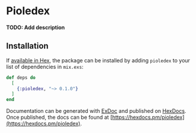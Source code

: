 # Pioledex

**TODO: Add description**

## Installation

If [available in Hex](https://hex.pm/docs/publish), the package can be installed
by adding `pioledex` to your list of dependencies in `mix.exs`:

```elixir
def deps do
  [
    {:pioledex, "~> 0.1.0"}
  ]
end
```

Documentation can be generated with [ExDoc](https://github.com/elixir-lang/ex_doc)
and published on [HexDocs](https://hexdocs.pm). Once published, the docs can
be found at [https://hexdocs.pm/pioledex](https://hexdocs.pm/pioledex).


